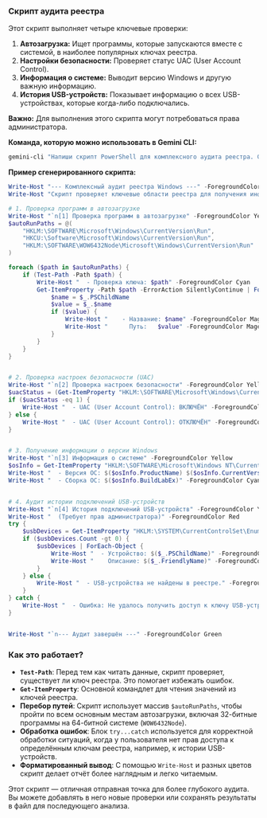 

### Скрипт аудита реестра

Этот скрипт выполняет четыре ключевые проверки:

1.  **Автозагрузка:** Ищет программы, которые запускаются вместе с системой, в наиболее популярных ключах реестра.
2.  **Настройки безопасности:** Проверяет статус UAC (User Account Control).
3.  **Информация о системе:** Выводит версию Windows и другую важную информацию.
4.  **История USB-устройств:** Показывает информацию о всех USB-устройствах, которые когда-либо подключались.

**Важно:** Для выполнения этого скрипта могут потребоваться права администратора.

**Команда, которую можно использовать в Gemini CLI:**

```powershell
gemini-cli "Напиши скрипт PowerShell для комплексного аудита реестра. Скрипт должен проверять автозагрузку для HKLM и HKCU, статус UAC, версию Windows и историю подключенных USB-устройств. Вывод должен быть структурирован и легко читаем."
```

**Пример сгенерированного скрипта:**

```powershell
Write-Host "--- Комплексный аудит реестра Windows ---" -ForegroundColor Green
Write-Host "Скрипт проверяет ключевые области реестра для получения информации о системе и безопасности." -ForegroundColor Cyan

# 1. Проверка программ в автозагрузке
Write-Host "`n[1] Проверка программ в автозагрузке" -ForegroundColor Yellow
$autoRunPaths = @(
    "HKLM:\SOFTWARE\Microsoft\Windows\CurrentVersion\Run",
    "HKCU:\Software\Microsoft\Windows\CurrentVersion\Run",
    "HKLM:\SOFTWARE\WOW6432Node\Microsoft\Windows\CurrentVersion\Run"
)

foreach ($path in $autoRunPaths) {
    if (Test-Path -Path $path) {
        Write-Host "  - Проверка ключа: $path" -ForegroundColor Cyan
        Get-ItemProperty -Path $path -ErrorAction SilentlyContinue | ForEach-Object {
            $name = $_.PSChildName
            $value = $_.$name
            if ($value) {
                Write-Host "    - Название: $name" -ForegroundColor Magenta
                Write-Host "      Путь:   $value" -ForegroundColor Magenta
            }
        }
    }
}


# 2. Проверка настроек безопасности (UAC)
Write-Host "`n[2] Проверка настроек безопасности" -ForegroundColor Yellow
$uacStatus = (Get-ItemProperty "HKLM:\SOFTWARE\Microsoft\Windows\CurrentVersion\Policies\System").EnableLUA
if ($uacStatus -eq 1) {
    Write-Host "  - UAC (User Account Control): ВКЛЮЧЁН" -ForegroundColor Green
} else {
    Write-Host "  - UAC (User Account Control): ОТКЛЮЧЁН" -ForegroundColor Red
}


# 3. Получение информации о версии Windows
Write-Host "`n[3] Информация о системе" -ForegroundColor Yellow
$osInfo = Get-ItemProperty "HKLM:\SOFTWARE\Microsoft\Windows NT\CurrentVersion"
Write-Host "  - Версия ОС: $($osInfo.ProductName) $($osInfo.CurrentVersion)" -ForegroundColor Cyan
Write-Host "  - Сборка ОС: $($osInfo.BuildLabEx)" -ForegroundColor Cyan


# 4. Аудит истории подключений USB-устройств
Write-Host "`n[4] История подключений USB-устройств" -ForegroundColor Yellow
Write-Host "  (Требует прав администратора)" -ForegroundColor Red
try {
    $usbDevices = Get-ItemProperty "HKLM:\SYSTEM\CurrentControlSet\Enum\USBSTOR\*"
    if ($usbDevices.Count -gt 0) {
        $usbDevices | ForEach-Object {
            Write-Host "  - Устройство: $($_.PSChildName)" -ForegroundColor Magenta
            Write-Host "    Описание: $($_.FriendlyName)" -ForegroundColor Magenta
        }
    } else {
        Write-Host "  - USB-устройства не найдены в реестре." -ForegroundColor Green
    }
} catch {
    Write-Host "  - Ошибка: Не удалось получить доступ к ключу USB-устройств. Запустите скрипт с правами администратора." -ForegroundColor Red
}


Write-Host "`n--- Аудит завершён ---" -ForegroundColor Green
```

### Как это работает?

  * **`Test-Path`**: Перед тем как читать данные, скрипт проверяет, существует ли ключ реестра. Это помогает избежать ошибок.
  * **`Get-ItemProperty`**: Основной командлет для чтения значений из ключей реестра.
  * **Перебор путей**: Скрипт использует массив `$autoRunPaths`, чтобы пройти по всем основным местам автозагрузки, включая 32-битные программы на 64-битной системе (`WOW6432Node`).
  * **Обработка ошибок**: Блок `try...catch` используется для корректной обработки ситуаций, когда у пользователя нет прав доступа к определённым ключам реестра, например, к истории USB-устройств.
  * **Форматированный вывод**: С помощью `Write-Host` и разных цветов скрипт делает отчёт более наглядным и легко читаемым.

Этот скрипт — отличная отправная точка для более глубокого аудита. Вы можете добавлять в него новые проверки или сохранять результаты в файл для последующего анализа.